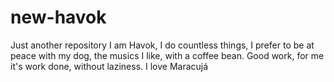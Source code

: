 # new-havok
Just another repository
I am Havok, I do countless things, I prefer to be at peace with my dog, the musics I like, with a coffee bean. Good work, for me it's work done, without laziness. I love Maracujá

